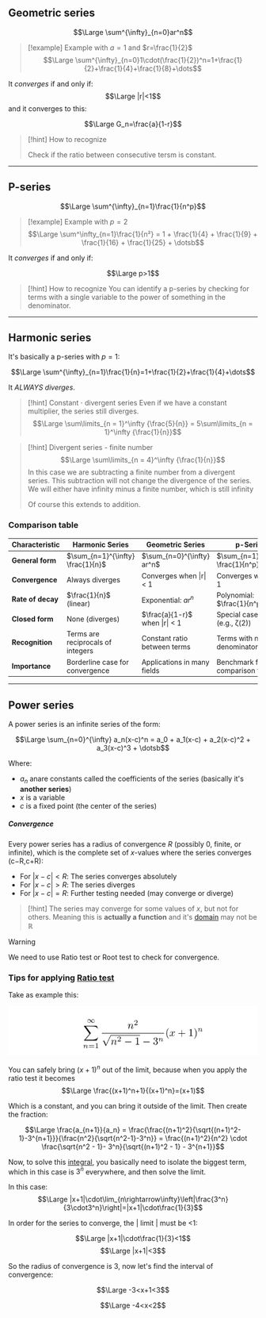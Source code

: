 ## Geometric series

$$\Large \sum^{\infty}_{n=0}ar^n$$

> [!example] Example with $a=1$ and $r=\frac{1}{2}$
> $$\Large \sum^{\infty}_{n=0}1\cdot(\frac{1}{2})^n=1+\frac{1}{2}+\frac{1}{4}+\frac{1}{8}+\dots$$


It *converges* if and only if: $$\Large |r|<1$$
and it converges to this:

$$\Large G_n=\frac{a}{1-r}$$

> [!hint] How to recognize
> 
> Check if the ratio between consecutive tersm is constant.

---

## P-series
$$\Large \sum^{\infty}_{n=1}\frac{1}{n^p}$$

> [!example] Example with $p=2$
> $$\Large \sum^\infty_{n=1}\frac{1}{n²} = 1 + \frac{1}{4} + \frac{1}{9} + \frac{1}{16} + \frac{1}{25} + \dotsb$$


It *converges* if and only if:

$$\Large p>1$$

> [!hint] How to recognize
> You can identify a p-series by checking for terms with a single variable to the power of something in the denominator. 

---

## Harmonic series

It's basically a p-series with $p=1$:

$$\Large \sum^{\infty}_{n=1}\frac{1}{n}=1+\frac{1}{2}+\frac{1}{4}+\dots$$

It *ALWAYS diverges*.

> [!hint] Constant $\cdot$ divergent series
> Even if we have a constant multiplier, the series still diverges.
> $$\Large \sum\limits_{n = 1}^\infty  {\frac{5}{n}}  = 5\sum\limits_{n = 1}^\infty  {\frac{1}{n}}$$

> [!hint] Divergent series - finite number
> $$\Large \sum\limits_{n = 4}^\infty  {\frac{1}{n}}$$
> In this case we are subtracting a finite number from a divergent series. This subtraction will not change the divergence of the series. We will either have infinity minus a finite number, which is still infinity
> 
> Of course this extends to addition.

### Comparison table

| Characteristic    | Harmonic Series                   | Geometric Series               | p-Series                            |
| ----------------- | --------------------------------- | ------------------------------ | ----------------------------------- |
| **General form**  | $\sum_{n=1}^{\infty} \frac{1}{n}$ | $\sum_{n=0}^{\infty} ar^n$     | $\sum_{n=1}^{\infty} \frac{1}{n^p}$ |
| **Convergence**   | Always diverges                   | Converges when \|r\| < 1       | Converges when p > 1                |
| **Rate of decay** | $\frac{1}{n}$ (linear)            | Exponential: $ar^n$            | Polynomial: $\frac{1}{n^p}$         |
| **Closed form**   | None (diverges)                   | $\frac{a}{1-r}$ when \|r\| < 1 | Special cases only (e.g., ζ(2))     |
| **Recognition**   | Terms are reciprocals of integers | Constant ratio between terms   | Terms with n^p in denominator       |
| **Importance**    | Borderline case for convergence   | Applications in many fields    | Benchmark for comparison tests      |

---

## Power series

A power series is an infinite series of the form:

$$\Large \sum_{n=0}^{\infty} a_n(x-c)^n = a_0 + a_1(x-c) + a_2(x-c)^2 + a_3(x-c)^3 + \dotsb$$

Where:
- $a_n$ an​ are constants called the coefficients of the series (basically it's **another series**)
- $x$ is a variable
- $c$ is a fixed point (the center of the series)

##### Convergence

Every power series has a radius of convergence $R$ (possibly 0, finite, or infinite), which is the complete set of $x$-values where the series converges (c−R,c+R):
- For $|x-c| < R$: The series converges absolutely
- For $|x-c| > R$: The series diverges
- For $|x-c| = R$: Further testing needed (may converge or diverge)

> [!hint]
> The series may converge for some values of $x$, but not for others.
> Meaning this is **actually a function** and it's [domain](../Calculus/1.%20Domain%20and%20Range.md) may not be $\mathbb{R}$

> [!warning]
> We need to use Ratio test or Root test to check for convergence.

### Tips for applying [Ratio test](3.%20Convergence%20Tests.md#Ratio%20test)

Take as example this:

![](../z_images/Pasted%20image%2020250507102226.png)

You can safely bring $(x+1)^n$ out of the limit, because when you apply the ratio test it becomes 
$$\Large \frac{(x+1)^n+1}{(x+1)^n}=(x+1)$$

Which is a constant, and you can bring it outside of the limit.
Then create the fraction:

$$\Large \frac{a_{n+1}}{a_n} = \frac{\frac{(n+1)^2}{\sqrt{(n+1)^2-1}-3^{n+1}}}{\frac{n^2}{\sqrt{n^2-1}-3^n}} = \frac{(n+1)^2}{n^2} \cdot \frac{\sqrt{n^2 - 1}- 3^n}{\sqrt{(n+1)^2 - 1} - 3^{n+1}}$$

Now, to solve this [integral](4.%20Indefinite%20Integrals.md), you basically need to isolate the biggest term, which in this case is $3^n$ everywhere, and then solve the limit.

In this case:
$$\Large |x+1|\cdot\lim_{n\rightarrow\infty}\left|\frac{3^n}{3\cdot3^n}\right|=|x+1|\cdot\frac{1}{3}$$

In order for the series to converge, the | limit | must be <1:

$$\Large |x+1|\cdot\frac{1}{3}<1$$
$$\Large |x+1|<3$$

So the radius of convergence is 3, now let's find the interval of convergence:

$$\Large -3<x+1<3$$

$$\Large -4<x<2$$


